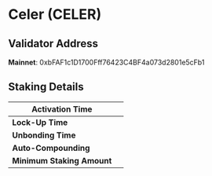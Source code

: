 # Celer (CELER)

## **Validator Address**

**Mainnet**: 0xbFAF1c1D1700Fff76423C4BF4a073d2801e5cFb1

## Staking Details

| **Activation Time**        |   |
| -------------------------- | - |
| **Lock-Up Time**           |   |
| **Unbonding Time**         |   |
| **Auto-Compounding**       |   |
| **Minimum Staking Amount** |   |

